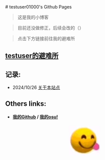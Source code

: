 <link rel="stylesheet" href="{{ '/assets/css/style.scss' | relative_url }}">
# testuser01000's Github Pages

> 这是我的小博客

> 目前还没做修正，后续会改的（）

> 点击下方链接前往我的避难所

## [testuser的避难所](http://testuser.ysepan.com)

## 记录:
- 2024/10/26 [关于本站点](docs/1.md)

## Others links:

- #### [我的Github](https://github.com/testuser01000) / [我的osu!](https://osu.ppy.sh/users/31860102) 

<p align="center"><img src="!.jpg" width="100"/></p>
